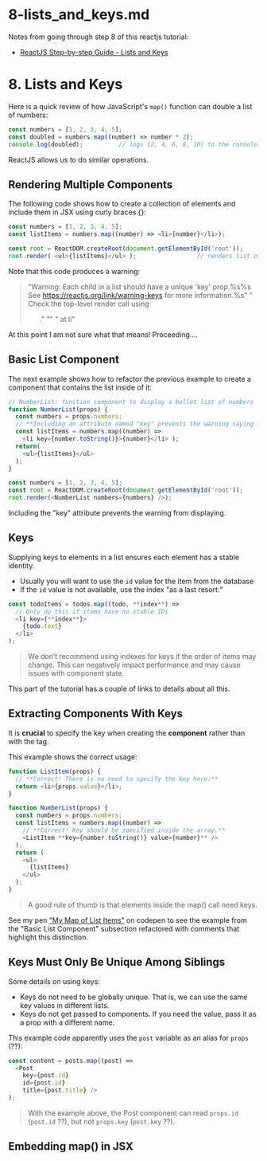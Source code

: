 
# 8-lists_and_keys.md

Notes from going through step 8 of this reactjs tutorial:

- [ReactJS Step-by-step Guide - Lists and Keys](https://reactjs.org/docs/lists-and-keys.html)

# 8. Lists and Keys

Here is a quick review of how JavaScript's `map()` function can double a list of numbers:

```javascript
const numbers = [1, 2, 3, 4, 5];
const doubled = numbers.map((number) => number * 2);
console.log(doubled);          // logs [2, 4, 6, 8, 10] to the console.
```

ReactJS allows us to do similar operations.

## Rendering Multiple Components

The following code shows how to create a collection of elements and include them in JSX using curly braces {}:

```javascript
const numbers = [1, 2, 3, 4, 5];
const listItems = numbers.map((number) => <li>{number}</li>);

const root = ReactDOM.createRoot(document.getElementById('root'));
root.render( <ul>{listItems}</ul> );                 // renders list of bullet items, each of which contains an integer
```

Note that this code produces a warning:

> "Warning: Each child in a list should have a unique 'key' prop.%s%s See https://reactjs.org/link/warning-keys for more information.%s" "
> Check the top-level render call using <ul>." "" "
>     at li"

At this point I am not sure what that means!  Proceeding....

## Basic List Component

The next example shows how to refactor the previous example to create a component that contains the list inside of it:

```javascript
// NumberList: function component to display a bullet list of numbers
function NumberList(props) {
  const numbers = props.numbers;
  // **Including an attribute named "key" prevents the warning saying it's missing**
  const listItems = numbers.map((number) =>
    <li key={number.toString()}>{number}</li> );
  return(
    <ul>{listItems}</ul>
  );
}

const numbers = [1, 2, 3, 4, 5];
const root = ReactDOM.createRoot(document.getElementById('root'));
root.render(<NumberList numbers={numbers} />);
```

Including the "key" attribute prevents the warning from displaying.

## Keys

Supplying keys to elements in a list ensures each element has a stable identity.

- Usually you will want to use the `id` value for the item from the database
- If the `id` value is not available, use the index "as a last resort:"

```javascript
const todoItems = todos.map((todo, **index**) =>
  // Only do this if items have no stable IDs
  <li key={**index**}>
    {todo.text}
  </li>
);
```

> We don’t recommend using indexes for keys if the order of items may change.
> This can negatively impact performance and may cause issues with component state.

This part of the tutorial has a couple of links to details about all this.

## Extracting Components With Keys

It is **crucial** to specify the key when creating the **component** rather than with the tag.

This example shows the correct usage:

```javascript
function ListItem(props) {
  // **Correct! There is no need to specify the key here:**
  return <li>{props.value}</li>;
}

function NumberList(props) {
  const numbers = props.numbers;
  const listItems = numbers.map((number) =>
    // **Correct! Key should be specified inside the array.**
    <ListItem **key={number.toString()} value={number}** />
  );
  return (
    <ul>
      {listItems}
    </ul>
  );
}
```

> A good rule of thumb is that elements inside the map() call need keys.

See my pen ["My Map of List Items"](https://codepen.io/tomwhartung/pen/XWBzNBw?editors=1011) on codepen to see the example from the "Basic List Component" subsection
refactored with comments that highlight this distinction.

## Keys Must Only Be Unique Among Siblings

Some details on using keys:

- Keys do not need to be globally unique.  That is, we can use the same key values in different lists.
- Keys do not get passed to components.  If you need the value, pass it as a prop with a different name.

This example code apparently uses the `post` variable as an alias for `props` (??):

```javascript
const content = posts.map((post) =>
  <Post
    key={post.id}
    id={post.id}
    title={post.title} />
);
```

> With the example above, the Post component can read `props.id` (`post.id` ??), but not `props.key` (`post.key` ??).

## Embedding map() in JSX


```javascript
```

```html
```

```javascript
```

```html
```

